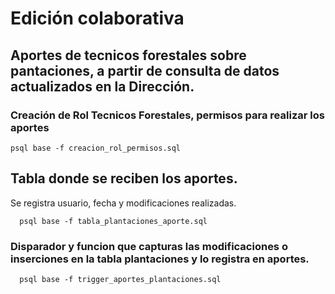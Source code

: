 # Edición colaborativa
## Aportes de tecnicos forestales sobre pantaciones, a partir de consulta de datos actualizados en la Dirección.

### Creación de Rol Tecnicos Forestales, permisos para realizar los aportes
``` 
psql base -f creacion_rol_permisos.sql
```

## Tabla donde se reciben los aportes.
 Se registra usuario, fecha y modificaciones realizadas.
```
  psql base -f tabla_plantaciones_aporte.sql
```

### Disparador y funcion que capturas las modificaciones o inserciones en la tabla plantaciones y lo registra en aportes.
```
  psql base -f trigger_aportes_plantaciones.sql
```

